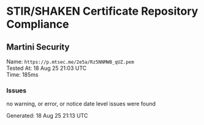# STIR/SHAKEN Certificate Repository Compliance

## Martini Security

Name: `https://p.mtsec.me/2e5a/Rz5NNMWB_qUZ.pem`\
Tested At: 18 Aug 25 21:03 UTC\
Time: 185ms

### Issues

no warning, or error, or notice date level issues were found

Generated: 18 Aug 25 21:13 UTC